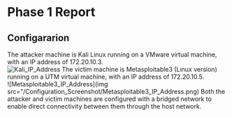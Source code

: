 # Phase 1 Report

## Configararion <br/>
The attacker machine is Kali Linux running on a VMware virtual machine, with an IP address of 172.20.10.3.<br/>
![Kali_IP_Address](/Configuration_Screenshot/Kali_IP_Address.png)
The victim machine is Metasploitable3 (Linux version) running on a UTM virtual machine, with an IP address of 172.20.10.5.<br/>
![Metasploitable3_IP_Address](img src="/Configuration_Screenshot/Metasploitable3_IP_Address.png)
Both the attacker and victim machines are configured with a bridged network to enable direct connectivity between them through the host network.<br/>

